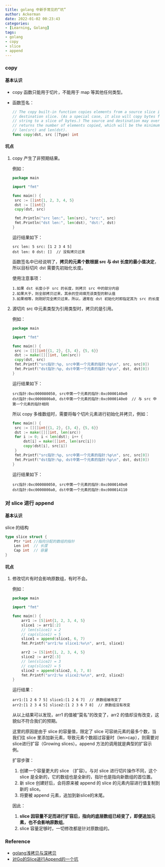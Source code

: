 ```yaml
---
title: golang 中新手常见的“坑”
author: Ackerman
date: 2022-01-02 00:23:43
categories:
- [Learning, Golang]
tags:
- golang
- copy
- slice
- append
---
```


### copy

#### 基本认识

- copy 函数只能用于切片，不能用于 map 等其他任何类型。

- 函数签名：

  ```go
  // The copy built-in function copies elements from a source slice into a
  // destination slice. (As a special case, it also will copy bytes from a
  // string to a slice of bytes.) The source and destination may overlap. Copy
  // returns the number of elements copied, which will be the minimum of
  // len(src) and len(dst).
  func copy(dst, src []Type) int
  ```

<!-- more -->

#### 坑点

1. copy 产生了非预期结果。

   例如：

   ```go
   package main
   
   import "fmt"
   
   func main() {
   	src := []int{1, 2, 3, 4, 5}
   	dst := []int{}
   	copy(dst, src)
   
   	fmt.Println("src len:", len(src), "src:", src)
   	fmt.Println("dst len:", len(dst), "dst:", dst)
   }
   ```
   
   运行结果如下：

   ```shell
   src len: 5 src: [1 2 3 4 5]
   dst len: 0 dst: []  // 没有拷贝过来
   ```
   
   函数签名中已经说明了，**拷贝的元素个数根据 src 与 dst 长度的最小值决定**，所以目标切片 dst 需要先初始化长度。

   使用注意事项：

   ```shell
   1.如果 dst 长度小于 src 的长度，则拷贝 src 中的部分内容
   2.如果大于，则全部拷贝过来，其余的空间填充该类型的默认值
   3.如果相等，则刚好完全拷贝过来，所以，通常在 dst 初始化时即指定其为 src 的长度
   ```
   
2. 源切片 src 中元素类型为引用类型时，拷贝的是引用。

   例如：

   ```go
   package main
   
   import "fmt"
   
   func main() {
   	src := [][]int{{1, 2}, {3, 4}, {5, 6}}
   	dst := make([][]int, len(src))
   	copy(dst, src)
   	fmt.Printf("src指针:%p, src中第一个元素的指针:%p\n", src, src[0])
   	fmt.Printf("dst指针:%p, dst中第一个元素的指针:%p\n", dst, dst[0])
   }
   ```

   运行结果如下：

   ```shell
   src指针:0xc000080050, src中第一个元素的指针:0xc0000140e0
   dst指针:0xc0000800a0, dst中第一个元素的指针:0xc0000140e0  // 与 src 中第一个元素的指针相同
   ```

   所以 copy 多维数组时，需要将每个切片元素进行初始化并拷贝，例如：

   ```go
   func main() {
   	src := [][]int{{1, 2}, {3, 4}, {5, 6}}
   	dst := make([][]int, len(src))
   	for i := 0; i < len(dst); i++ {
   		dst[i] = make([]int, len(src[i]))
   		copy(dst[i], src[i])
   	}
   	fmt.Printf("src指针:%p, src中第一个元素的指针:%p\n", src, src[0])
   	fmt.Printf("dst指针:%p, dst中第一个元素的指针:%p\n", dst, dst[0])
   }
   ```

   运行结果如下：

   ```shell
   src指针:0xc000080050, src中第一个元素的指针:0xc0000140e0
   dst指针:0xc0000800a0, dst中第一个元素的指针:0xc000014110
   ```



### 对 slice 进行 append

#### 基本认识

slice 的结构

```go
type slice struct {
	Ptr *int //指向分配的数组的指针
	Len int  // 长度
	Cap int  // 容量
}
```

#### 坑点

1. 修改切片有时会影响原数组，有时不会。

   例如：

   ```go
   package main
   
   import "fmt"
   
   func main() {
       arr1 := [5]int{1, 2, 3, 4, 5}
       slice1 := arr1[:2]
       // len(slice1) = 2
       // cap(slice1) = 5
       slice1 = append(slice1, 6, 7)
       fmt.Printf("arr1:%v slice1:%v\n", arr1, slice1)
   
       arr2 := [5]int{1, 2, 3, 4, 5}
       slice2 := arr2[:3]
       // len(slice2) = 3
       // cap(slice2) = 5
       slice2 = append(slice2, 6, 7, 8)
       fmt.Printf("arr2:%v slice2:%v\n", arr2, slice2)
   }
   ```
   
   运行结果：
   
   ```shell
   arr1:[1 2 6 7 5] slice1:[1 2 6 7]  // 原数组被改变了
   arr2:[1 2 3 4 5] slice2:[1 2 3 6 7 8]  // 原数组没有改变
   ```

   从以上结果可以发现，arr1 的值被“莫名”的改变了，arr2 的值却没有改变，这貌似不符合我们的预期。

   这里的原因是由于 slice 的容量值，限定了 slice 可容纳元素的最多个数，当我们往 slice 里添加新元素，导致元素个数超过容量时（len>cap），则需要对slice进行扩容（Growing slices）。append 方法的调用就是典型的扩容示例。
   
   扩容步骤：

   1. 创建一个容量更大的 slice （扩容）。与对 slice 进行切片操作不同，这个 slice 是全新的，它的数组也是全新的，指针也是指向新数组的首位置。
   2. 新 slice 创建好后，会将原来被 append 的 slice 的元素内容进行值复制到新的 slice。
   3. 将要被 append 元素，追加到新slice的末尾。
   
   因此：
   
   1. **slice 因容量不足而进行扩容后，指向的底层数组已经变了，即便追加元素，也不会影响原数组**。
   2. slice 容量足够时，一切修改都是针对原数组的。



### Reference

- [golang浅拷贝与深拷贝](https://juejin.cn/post/7025245076867514381)
- [对Go的Slice进行Append的一个坑](http://sharecore.net/post/%E5%AF%B9go%E7%9A%84slice%E8%BF%9B%E8%A1%8Cappend%E7%9A%84%E4%B8%80%E4%B8%AA%E5%9D%91/)
